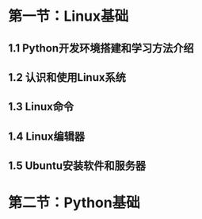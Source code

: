 # 第一节：Linux基础

## 1.1 Python开发环境搭建和学习方法介绍

## 1.2 认识和使用Linux系统

## 1.3 Linux命令

## 1.4 Linux编辑器

## 1.5 Ubuntu安装软件和服务器



# 第二节：Python基础